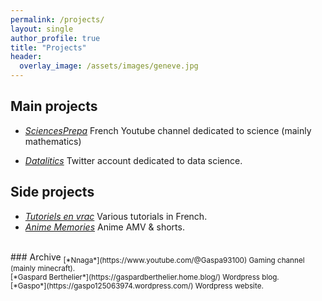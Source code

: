 ```yaml
---
permalink: /projects/
layout: single
author_profile: true
title: "Projects"
header:
  overlay_image: /assets/images/geneve.jpg
---
```


## Main projects

- [*SciencesPrepa*](https://www.youtube.com/@sciencesprepa)
French Youtube channel dedicated to science (mainly mathematics)

- [*Datalitics*](https://x.com/datalitics)
Twitter account dedicated to data science.



## Side projects

- [*Tutoriels en vrac*](https://www.youtube.com/channel/UCo-qkV187HhALYFvtq8fYxA) Various tutorials in French.
- [*Anime Memories*](https://www.youtube.com/channel/UC08isU1hjTjGIvLHQZ1uIIw) Anime AMV & shorts.

<br>
### Archive
<sub>[*Nnaga*](https://www.youtube.com/@Gaspa93100) Gaming channel (mainly minecraft).</sub><br>
<sub>[*Gaspard Berthelier*](https://gaspardberthelier.home.blog/) Wordpress blog.</sub><br>
<sub>[*Gaspo*](https://gaspo125063974.wordpress.com/) Wordpress website.</sub><br>

